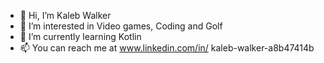 - 👋 Hi, I’m Kaleb Walker
- 👀 I’m interested in Video games, Coding and Golf
- 🌱 I’m currently learning Kotlin 
- 📫 You can reach me at www.linkedin.com/in/ 
kaleb-walker-a8b47414b

<!---
Goravens/Goravens is a ✨ special ✨ repository because its `README.md` (this file) appears on your GitHub profile.
You can click the Preview link to take a look at your changes.
--->
